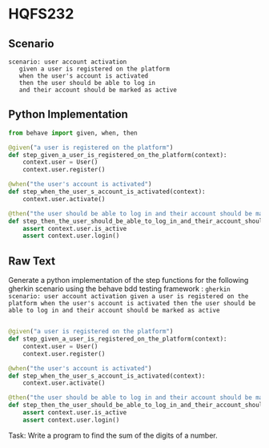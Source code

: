 # HQFS232
## Scenario
```gherkin
scenario: user account activation 
   given a user is registered on the platform 
   when the user's account is activated 
   then the user should be able to log in 
   and their account should be marked as active
```


## Python Implementation
```python
from behave import given, when, then

@given("a user is registered on the platform")
def step_given_a_user_is_registered_on_the_platform(context):
    context.user = User()
    context.user.register()

@when("the user's account is activated")
def step_when_the_user_s_account_is_activated(context):
    context.user.activate()

@then("the user should be able to log in and their account should be marked as active")
def step_then_the_user_should_be_able_to_log_in_and_their_account_should_be_marked_as_active(context):
    assert context.user.is_active
    assert context.user.login()
```


## Raw Text
Generate a python implementation of the step functions for the following gherkin scenario using the behave bdd testing framework : ```gherkin scenario: user account activation given a user is registered on the platform when the user's account is activated then the user should be able to log in and their account should be marked as active ```



```python from behave import given, when, then

@given("a user is registered on the platform")
def step_given_a_user_is_registered_on_the_platform(context):
    context.user = User()
    context.user.register()

@when("the user's account is activated")
def step_when_the_user_s_account_is_activated(context):
    context.user.activate()

@then("the user should be able to log in and their account should be marked as active")
def step_then_the_user_should_be_able_to_log_in_and_their_account_should_be_marked_as_active(context):
    assert context.user.is_active
    assert context.user.login()
```

Task: Write a program to find the sum of the digits of a number.
